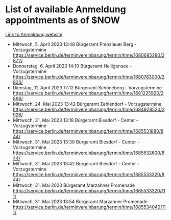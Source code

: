 # List of available Anmeldung appointments as of $NOW
[Link to Anmeldung website](https://service.berlin.de/terminvereinbarung/termin/tag.php?termin=1&anliegen[]=120686&dienstleisterlist=122210,122217,327316,122219,327312,122227,327314,122231,327346,122243,327348,122254,122252,329742,122260,329745,122262,329748,122271,327278,122273,327274,122277,327276,330436,122280,327294,122282,327290,122284,327292,122291,327270,122285,327266,122286,327264,122296,327268,150230,329760,122297,327286,122294,327284,122312,329763,122314,329775,122304,327330,122311,327334,122309,327332,317869,122281,327352,122279,329772,122283,122276,327324,122274,327326,122267,329766,122246,327318,122251,327320,122257,327322,122208,327298,122226,327300&herkunft=http%3A%2F%2Fservice.berlin.de%2Fdienstleistung%2F120686%2F)
- Mittwoch, 5. April 2023 13:48 Bürgeramt Prenzlauer Berg - Vorzugstermine https://service.berlin.de/terminvereinbarung/termin/time/1680695280/2872/
- Donnerstag, 6. April 2023 14:10 Bürgeramt Heiligensee - Vorzugstermine https://service.berlin.de/terminvereinbarung/termin/time/1680783000/2923/
- Dienstag, 11. April 2023 17:12 Bürgeramt Schöneberg - Vorzugstermine https://service.berlin.de/terminvereinbarung/termin/time/1681225920/2896/
- Mittwoch, 24. Mai 2023 13:42 Bürgeramt Zehlendorf - Vorzugstermine https://service.berlin.de/terminvereinbarung/termin/time/1684928520/2926/
- Mittwoch, 31. Mai 2023 13:18 Bürgeramt Biesdorf - Center - Vorzugstermine https://service.berlin.de/terminvereinbarung/termin/time/1685531880/844/
- Mittwoch, 31. Mai 2023 13:30 Bürgeramt Biesdorf - Center - Vorzugstermine https://service.berlin.de/terminvereinbarung/termin/time/1685532600/844/
- Mittwoch, 31. Mai 2023 13:42 Bürgeramt Biesdorf - Center - Vorzugstermine https://service.berlin.de/terminvereinbarung/termin/time/1685533320/844/
- Mittwoch, 31. Mai 2023  Bürgeramt Marzahner Promenade https://service.berlin.de/terminvereinbarung/termin/time/1685533320/111/
- Mittwoch, 31. Mai 2023 13:54 Bürgeramt Marzahner Promenade https://service.berlin.de/terminvereinbarung/termin/time/1685534040/111/
